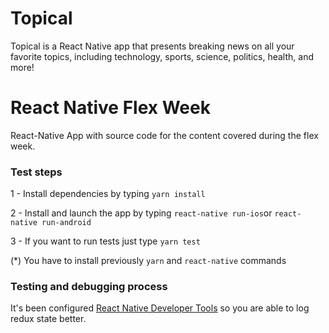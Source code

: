 # Topical
Topical is a React Native app that presents breaking news on all your favorite topics, including technology, sports, science, politics, health, and more!

# React Native Flex Week 
React-Native App with source code for the content covered during the flex week.

 ### Test steps

1 - Install dependencies by typing `yarn install`

2 - Install and launch the app by typing `react-native run-ios`or `react-native run-android`

3 - If you want to run tests just type `yarn test`

(*) You have to install previously `yarn` and `react-native` commands

### Testing and debugging process

It's been configured [React Native Developer Tools](https://github.com/jhen0409/react-native-debugger)
so you are able to log redux state better. 
